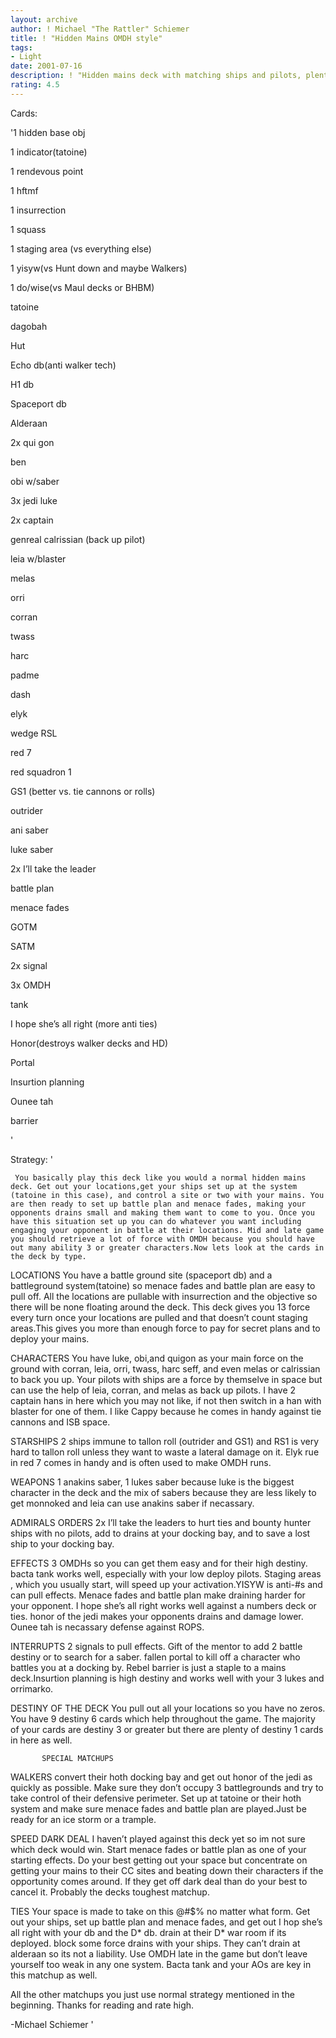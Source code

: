 ```yaml
---
layout: archive
author: ! Michael "The Rattler" Schiemer
title: ! "Hidden Mains OMDH style"
tags:
- Light
date: 2001-07-16
description: ! "Hidden mains deck with matching ships and pilots, plenty of mains, and very few weaknesses to anything out there right now. Retrieves a @#$% load with OMDH."
rating: 4.5
---
```

Cards: 

'1 hidden base obj

1 indicator(tatoine)

1 rendevous point

1 hftmf

1 insurrection

1 squass

1 staging area (vs everything else)

1 yisyw(vs Hunt down and maybe Walkers)

1 do/wise(vs Maul decks or BHBM)


tatoine

dagobah

Hut

Echo db(anti walker tech)

H1 db

Spaceport db

Alderaan


2x qui gon

ben

obi w/saber

3x jedi luke

2x captain

genreal calrissian (back up pilot)

leia w/blaster

melas

orri

corran

twass

harc

padme

dash

elyk

wedge RSL


red 7

red squadron 1

GS1 (better vs. tie cannons or rolls)

outrider


ani saber

luke saber


2x I&#8217;ll take the leader


battle plan

menace fades

GOTM

SATM

2x signal

3x OMDH

tank

I hope she&#8217;s all right (more anti ties)

Honor(destroys walker decks and HD)

Portal

Insurtion planning

Ounee tah

barrier

'

Strategy: '

     You basically play this deck like you would a normal hidden mains deck. Get out your locations,get your ships set up at the system (tatoine in this case), and control a site or two with your mains. You are then ready to set up battle plan and menace fades, making your opponents drains small and making them want to come to you. Once you have this situation set up you can do whatever you want including engaging your opponent in battle at their locations. Mid and late game you should retrieve a lot of force with OMDH because you should have out many ability 3 or greater characters.Now lets look at the cards in the deck by type.


LOCATIONS You have a battle ground site (spaceport db) and a battleground system(tatoine) so menace fades and battle plan are easy to pull off. All the locations are pullable with insurrection and the objective so there will be none floating around the deck. This deck gives you 13  force every turn once your locations are pulled and that doesn’t count staging areas.This gives you more than enough force to pay for secret plans and to deploy your mains.


CHARACTERS You have luke, obi,and quigon as your main force on the ground with corran, leia, orri, twass, harc seff, and even melas or calrissian to back you up. Your pilots with ships are a force by themselve in space but can use the help of leia, corran, and melas as back up pilots. I have 2 captain hans in here which you may not like, if not then switch in a han with blaster for one of them. I like Cappy because he comes in handy against tie cannons and ISB space.


STARSHIPS 2 ships immune to tallon roll (outrider and GS1) and RS1 is very hard to tallon roll unless they want to waste a lateral damage on it. Elyk rue in red 7 comes in handy and is often used to make OMDH runs. 


WEAPONS 1 anakins saber, 1 lukes saber because luke is the biggest character in the deck and the mix of sabers because they are less likely to get monnoked and leia can use anakins saber if necassary.


ADMIRALS ORDERS 2x I’ll take the leaders to hurt ties and bounty hunter ships with no pilots, add to drains at your docking bay, and to save a lost ship to your docking bay.


EFFECTS 3 OMDHs so you can get them easy and for their high destiny. bacta tank works well, especially with your low deploy pilots. Staging areas , which you usually start, will speed up your activation.YISYW is anti-#s and can pull effects. Menace fades and battle plan make draining harder for your opponent. I hope she’s all right works well against a numbers deck or ties. honor of the jedi makes your opponents drains and damage lower. Ounee tah is necassary defense against ROPS.


INTERRUPTS 2 signals to pull effects. Gift of the mentor to add 2 battle destiny or to search for a saber. fallen portal to kill off a character who battles you at a docking by. Rebel barrier is just a staple to a mains deck.Insurtion planning is high destiny and works well with your 3 lukes and orrimarko.


DESTINY OF THE DECK You pull out all your locations so you have no zeros. You have 9  destiny 6 cards which help throughout the game. The majority of your cards are destiny 3 or greater but there are plenty of destiny 1 cards in here as well. 


           SPECIAL MATCHUPS


WALKERS convert their hoth docking bay and get out honor of the jedi as quickly as possible. Make sure they don’t occupy 3 battlegrounds and try to take control of their defensive perimeter. Set up at tatoine or their hoth system and make sure menace fades and battle plan are played.Just be ready for an ice storm or a trample.


SPEED DARK DEAL I haven’t played against this deck yet so im not sure which deck would win. Start menace fades or battle plan as one of your starting effects. Do your best getting out your space but concentrate on getting your mains to their CC sites and beating down their characters if the opportunity comes around. If they get off dark deal than do your best to cancel it. Probably the decks toughest matchup.


TIES Your space is made to take on this @#$% no matter what form. Get out your ships, set up battle plan and menace fades, and get out I hop she’s all right with your db and the D* db. drain at their D* war room if its deployed. block some force drains with your ships. They can’t drain at alderaan so its not a liability. Use OMDH late in the game but don’t leave yourself too weak in any one system. Bacta tank and your AOs are key in this matchup as well.


All the other matchups you just use normal strategy mentioned in the beginning. Thanks for reading and rate high.


-Michael Schiemer '